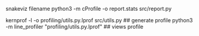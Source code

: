 snakeviz filename
python3 -m cProfile -o report.stats src/report.py


kernprof -l -o profiling/utils.py.lprof src/utils.py  ## generate profile
python3 -m line_profiler  "profiling/utils.py.lprof"  ## views profile
